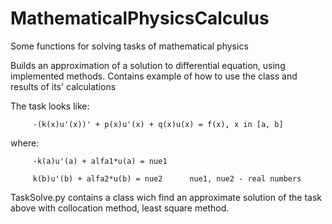 # MathematicalPhysicsCalculus
Some functions for solving tasks of mathematical physics

Builds an approximation of a solution to differential equation, 
using implemented methods. Contains example of how to use the class and results of its' calculations

The task looks like:


         -(k(x)u'(x))' + p(x)u'(x) + q(x)u(x) = f(x), x in [a, b]

where:   

         -k(a)u'(a) + alfa1*u(a) = nue1

         k(b)u'(b) + alfa2*u(b) = nue2      nue1, nue2 - real numbers
      
      
TaskSolve.py contains a class wich find an approximate solution of the task above with collocation method, least square method.
